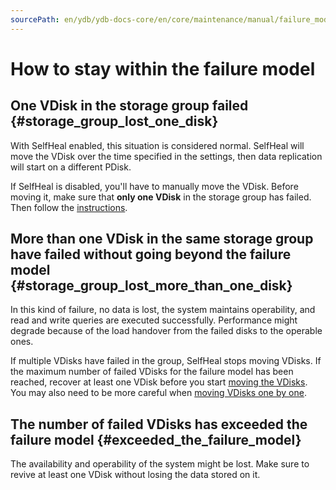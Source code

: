 ```yaml
---
sourcePath: en/ydb/ydb-docs-core/en/core/maintenance/manual/failure_model.md
---
```

# How to stay within the failure model

## One VDisk in the storage group failed {#storage_group_lost_one_disk}

With SelfHeal enabled, this situation is considered normal. SelfHeal will move the VDisk over the time specified in the settings, then data replication will start on a different PDisk.

If SelfHeal is disabled, you'll have to manually move the VDisk. Before moving it, make sure that **only one VDisk** in the storage group has failed.
Then follow the [instructions](moving_vdisks.md#removal_from_a_broken_device).

## More than one VDisk in the same storage group have failed without going beyond the failure model {#storage_group_lost_more_than_one_disk}

In this kind of failure, no data is lost, the system maintains operability, and read and write queries are executed successfully. Performance might degrade because of the load handover from the failed disks to the operable ones.

If multiple VDisks have failed in the group, SelfHeal stops moving VDisks. If the maximum number of failed VDisks for the failure model has been reached, recover at least one VDisk before you start [moving the VDisks](moving_vdisks.md#removal_from_a_broken_device). You may also need to be more careful when [moving VDisks one by one](moving_vdisks.md#moving_vdisk).

## The number of failed VDisks has exceeded the failure model {#exceeded_the_failure_model}

The availability and operability of the system might be lost. Make sure to revive at least one VDisk without losing the data stored on it.

